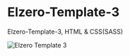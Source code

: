 # Elzero-Template-3

Elzero-Template-3,
HTML & CSS(SASS)


![Elzero Template 3](https://user-images.githubusercontent.com/85019681/152643042-f586a432-04e3-4d38-97a7-040ab801c176.png)
